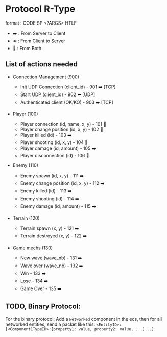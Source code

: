 # Protocol R-Type

format : CODE SP <?ARGS> HTLF

- ➡️ : From Server to Client
- ⬅️ : From Client to Server
- 🔄 : From Both

## List of actions needed

- Connection Management (900)
    - Init UDP Connection (client_id) - 901 ➡️ [TCP]
    - Start UDP (client_id) - 902 ⬅️ [UDP]
    - Authenticated client (OK/KO) - 903 ➡️ [TCP]

- Player (100)

    - Player connection (id, name, x, y) - 101 🔄
    - Player change position (id, x, y) - 102 🔄
    - Player killed (id) - 103 ➡️
    - Player shooting (id, x, y) - 104 🔄
    - Player damage (id, amount) - 105 ➡️
    - Player disconnection (id) - 106 🔄

- Enemy (110)

    - Enemy spawn (id, x, y) - 111 ➡️
    - Enemy change position (id, x, y) - 112 ➡️
    - Enemy killed (id) - 113 ➡️
    - Enemy shooting (id) - 114 ➡️
    - Enemy damage (id, amount) - 115 ➡️

- Terrain (120)

    - Terrain spawn (x, y) - 121 ➡️
    - Terrain destroyed (x, y) - 122 ➡️

- Game mechs (130)
    - New wave (wave_nb) - 131 ➡️
    - Wave over (wave_nb) - 132 ➡️
    - Win - 133 ➡️
    - Lose - 134 ➡️
    - Game Over - 135 ➡️


## TODO, Binary Protocol:
For the binary protocol:
Add a `Networked` component in the ecs, then for all networked entities, send a packet like this: `<EntityID>:[<Component1TypeID>:[property1: value, property2: value, ...]...]`
